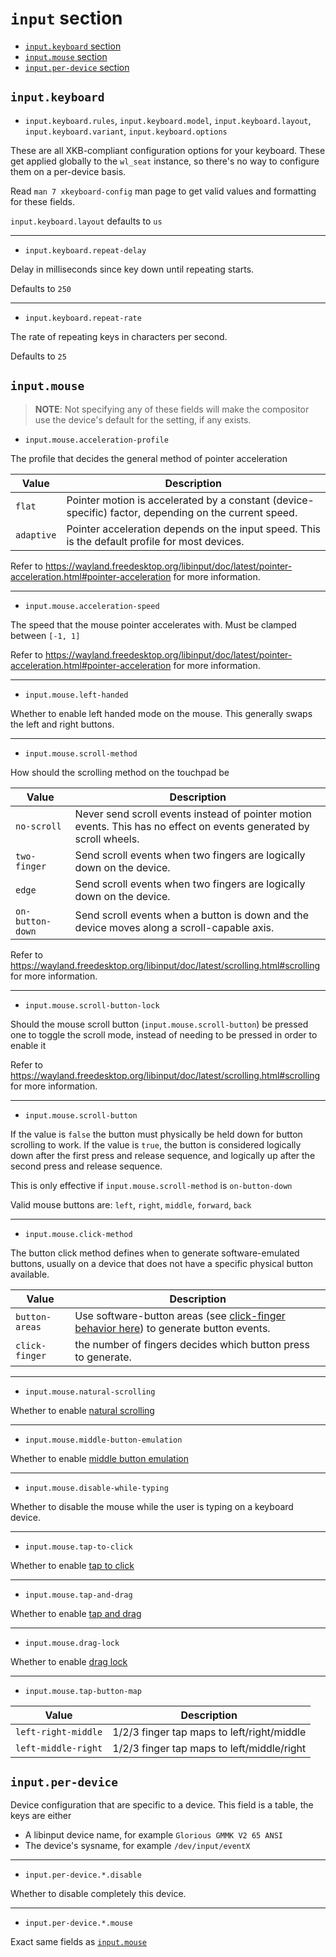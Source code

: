 # `input` section

- [`input.keyboard` section](#inputkeyboard)
- [`input.mouse` section](#inputmouse)
- [`input.per-device` section](#inputper-device)

## `input.keyboard`

- `input.keyboard.rules`, `input.keyboard.model`, `input.keyboard.layout`, `input.keyboard.variant`, `input.keyboard.options`

These are all XKB-compliant configuration options for your keyboard. These get applied globally to the `wl_seat` instance, so there's no way to configure them on a per-device basis.

Read `man 7 xkeyboard-config` man page to get valid values and formatting for these fields.

`input.keyboard.layout` defaults to `us`

---

- `input.keyboard.repeat-delay`

Delay in milliseconds since key down until repeating starts.

Defaults to `250`

---

- `input.keyboard.repeat-rate`

The rate of repeating keys in characters per second.

Defaults to `25`

## `input.mouse`

> **NOTE**: Not specifying any of these fields will make the compositor use the device's default for the setting, if any exists.

- `input.mouse.acceleration-profile`

The profile that decides the general method of pointer acceleration

| Value     | Description                                                                                           |
| --------- | ----------------------------------------------------------------------------------------------------- |
| `flat`    | Pointer motion is accelerated by a constant (device-specific) factor, depending on the current speed. |
| `adaptive`| Pointer acceleration depends on the input speed. This is the default profile for most devices.        |

Refer to <https://wayland.freedesktop.org/libinput/doc/latest/pointer-acceleration.html#pointer-acceleration> for more information.

---

- `input.mouse.acceleration-speed`

The speed that the mouse pointer accelerates with. Must be clamped between `[-1, 1]`

Refer to <https://wayland.freedesktop.org/libinput/doc/latest/pointer-acceleration.html#pointer-acceleration> for more information.

---

- `input.mouse.left-handed`

Whether to enable left handed mode on the mouse. This generally swaps the left and right buttons.

---

- `input.mouse.scroll-method`

How should the scrolling method on the touchpad be

| Value           | Description                                                                                                        |
| --------------- | ------------------------------------------------------------------------------------------------------------------ |
| `no-scroll`     | Never send scroll events instead of pointer motion events. This has no effect on events generated by scroll wheels.|
| `two-finger`    | Send scroll events when two fingers are logically down on the device.                                              |
| `edge`          | Send scroll events when two fingers are logically down on the device.                                              |
| `on-button-down`| Send scroll events when a button is down and the device moves along a scroll-capable axis.                         |

Refer to <https://wayland.freedesktop.org/libinput/doc/latest/scrolling.html#scrolling> for more information.

---

- `input.mouse.scroll-button-lock`

Should the mouse scroll button (`input.mouse.scroll-button`) be pressed one to toggle the scroll mode, instead of needing to be pressed in order to enable it

Refer to <https://wayland.freedesktop.org/libinput/doc/latest/scrolling.html#scrolling> for more information.

---

- `input.mouse.scroll-button`

If the value is `false` the button must physically be held down for button scrolling to work. If the value is `true`, the button is considered logically down after the first press and release sequence, and logically up after the second press and release sequence.

This is only effective if `input.mouse.scroll-method` is `on-button-down`

Valid mouse buttons are: `left`, `right`, `middle`, `forward`, `back`

---

- `input.mouse.click-method`

The button click method defines when to generate software-emulated buttons, usually on a device that does not have a specific physical button available.

| Value          | Description                                                                                                                                                                       |
| -------------- | --------------------------------------------------------------------------------------------------------------------------------------------------------------------------------- |
| `button-areas` | Use software-button areas (see [click-finger behavior here](https://wayland.freedesktop.org/libinput/doc/latest/clickpad_softbuttons.html#clickfinger)) to generate button events.|
| `click-finger` | the number of fingers decides which button press to generate. |

--- 

- `input.mouse.natural-scrolling`

Whether to enable [natural scrolling](https://wayland.freedesktop.org/libinput/doc/latest/scrolling.html#natural-scrolling-vs-traditional-scrolling)

---

- `input.mouse.middle-button-emulation`

Whether to enable [middle button emulation](https://wayland.freedesktop.org/libinput/doc/latest/middle-button-emulation.html)

---

- `input.mouse.disable-while-typing`

Whether to disable the mouse while the user is typing on a keyboard device.

---

- `input.mouse.tap-to-click`

Whether to enable [tap to click](https://wayland.freedesktop.org/libinput/doc/latest/tapping.html#tap-to-click-default-setting)

--- 

- `input.mouse.tap-and-drag`

Whether to enable [tap and drag](https://wayland.freedesktop.org/libinput/doc/latest/tapping.html#tap-and-drag)

---

- `input.mouse.drag-lock`

Whether to enable [drag lock](https://wayland.freedesktop.org/libinput/doc/latest/tapping.html#tap-and-drag)

---

- `input.mouse.tap-button-map`

| Value               | Description                                |
| ------------------- | ------------------------------------------ |
| `left-right-middle` | 1/2/3 finger tap maps to left/right/middle |
| `left-middle-right` | 1/2/3 finger tap maps to left/middle/right |

## `input.per-device`

Device configuration that are specific to a device. This field is a table, the keys are either

- A libinput device name, for example `Glorious GMMK V2 65 ANSI`
- The device's sysname, for example `/dev/input/eventX`

---

- `input.per-device.*.disable`

Whether to disable completely this device.

---

- `input.per-device.*.mouse`

Exact same fields as [`input.mouse`](#inputmouse)
